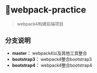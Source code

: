 # :1st_place_medal:webpack-practice
> webpack4构建前端项目
## 分支说明
* <b>master：</b>  webpack4以及其他工具整合
* <b>bootstrap3：</b> webpack4整合bootstrap3
* <b>bootstrap4：</b> webpack4整合bootstrap4
